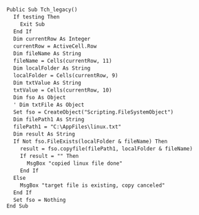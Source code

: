 &nbsp;  &nbsp;  &nbsp;  &nbsp;  
`Public Sub Tch_legacy()`  
&nbsp;&nbsp;&nbsp;&nbsp;`If testing Then`  
&nbsp;&nbsp;&nbsp;&nbsp;&nbsp;&nbsp;&nbsp;&nbsp;`Exit Sub`  
&nbsp;&nbsp;&nbsp;&nbsp;`End If`  
&nbsp;&nbsp;&nbsp;&nbsp;`Dim currentRow As Integer`  
&nbsp;&nbsp;&nbsp;&nbsp;`currentRow = ActiveCell.Row`  
&nbsp;&nbsp;&nbsp;&nbsp;`Dim fileName As String`  
&nbsp;&nbsp;&nbsp;&nbsp;`fileName = Cells(currentRow, 11)`  
&nbsp;&nbsp;&nbsp;&nbsp;`Dim localFolder As String`  
&nbsp;&nbsp;&nbsp;&nbsp;`localFolder = Cells(currentRow, 9)`  
&nbsp;&nbsp;&nbsp;&nbsp;`Dim txtValue As String`  
&nbsp;&nbsp;&nbsp;&nbsp;`txtValue = Cells(currentRow, 10)`  
&nbsp;&nbsp;&nbsp;&nbsp;`Dim fso As Object`  
&nbsp;&nbsp;&nbsp;&nbsp;`' Dim txtFile As Object`  
&nbsp;&nbsp;&nbsp;&nbsp;`Set fso = CreateObject("Scripting.FileSystemObject")`  
&nbsp;&nbsp;&nbsp;&nbsp;`Dim filePath1 As String`  
&nbsp;&nbsp;&nbsp;&nbsp;`filePath1 = "C:\AppFiles\linux.txt"`  
&nbsp;&nbsp;&nbsp;&nbsp;`Dim result As String`  
&nbsp;&nbsp;&nbsp;&nbsp;`If Not fso.FileExists(localFolder & fileName) Then`  
&nbsp;&nbsp;&nbsp;&nbsp;&nbsp;&nbsp;&nbsp;&nbsp;`result = fso.copyfile(filePath1, localFolder & fileName)`  
&nbsp;&nbsp;&nbsp;&nbsp;&nbsp;&nbsp;&nbsp;&nbsp;`If result = "" Then`  
&nbsp;&nbsp;&nbsp;&nbsp;&nbsp;&nbsp;&nbsp;&nbsp;&nbsp;&nbsp;&nbsp;&nbsp;`MsgBox "copied linux file done"`  
&nbsp;&nbsp;&nbsp;&nbsp;&nbsp;&nbsp;&nbsp;&nbsp;`End If`  
&nbsp;&nbsp;&nbsp;&nbsp;`Else`  
&nbsp;&nbsp;&nbsp;&nbsp;&nbsp;&nbsp;&nbsp;&nbsp;`MsgBox "target file is existing, copy canceled"`  
&nbsp;&nbsp;&nbsp;&nbsp;`End If`  
&nbsp;&nbsp;&nbsp;&nbsp;`Set fso = Nothing`  
`End Sub`  

